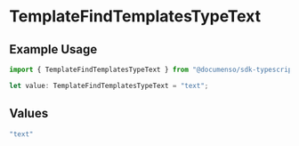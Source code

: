 # TemplateFindTemplatesTypeText

## Example Usage

```typescript
import { TemplateFindTemplatesTypeText } from "@documenso/sdk-typescript/models/operations";

let value: TemplateFindTemplatesTypeText = "text";
```

## Values

```typescript
"text"
```